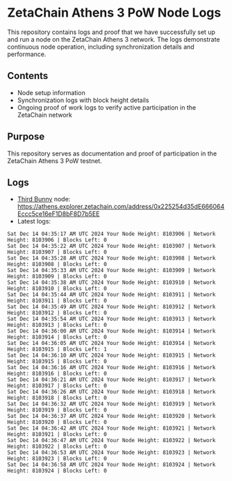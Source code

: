 # ZetaChain Athens 3 PoW Node Logs
This repository contains logs and proof that we have successfully set up and run a node on the ZetaChain Athens 3 network. The logs demonstrate continuous node operation, including synchronization details and performance.

## Contents
- Node setup information
- Synchronization logs with block height details
- Ongoing proof of work logs to verify active participation in the ZetaChain network

## Purpose
This repository serves as documentation and proof of participation in the ZetaChain Athens 3 PoW testnet.

## Logs

- [Third Bunny](https://thirdbunny.xyz/) node: https://athens.explorer.zetachain.com/address/0x225254d35dE666064Eccc5ce16eF1D8bF8D7b5EE
- Latest logs:
```
Sat Dec 14 04:35:17 AM UTC 2024 Your Node Height: 8103906 | Network Height: 8103906 | Blocks Left: 0
Sat Dec 14 04:35:22 AM UTC 2024 Your Node Height: 8103907 | Network Height: 8103907 | Blocks Left: 0
Sat Dec 14 04:35:28 AM UTC 2024 Your Node Height: 8103908 | Network Height: 8103908 | Blocks Left: 0
Sat Dec 14 04:35:33 AM UTC 2024 Your Node Height: 8103909 | Network Height: 8103909 | Blocks Left: 0
Sat Dec 14 04:35:38 AM UTC 2024 Your Node Height: 8103910 | Network Height: 8103910 | Blocks Left: 0
Sat Dec 14 04:35:44 AM UTC 2024 Your Node Height: 8103911 | Network Height: 8103911 | Blocks Left: 0
Sat Dec 14 04:35:49 AM UTC 2024 Your Node Height: 8103912 | Network Height: 8103912 | Blocks Left: 0
Sat Dec 14 04:35:54 AM UTC 2024 Your Node Height: 8103913 | Network Height: 8103913 | Blocks Left: 0
Sat Dec 14 04:36:00 AM UTC 2024 Your Node Height: 8103914 | Network Height: 8103914 | Blocks Left: 0
Sat Dec 14 04:36:05 AM UTC 2024 Your Node Height: 8103914 | Network Height: 8103915 | Blocks Left: 1
Sat Dec 14 04:36:10 AM UTC 2024 Your Node Height: 8103915 | Network Height: 8103915 | Blocks Left: 0
Sat Dec 14 04:36:16 AM UTC 2024 Your Node Height: 8103916 | Network Height: 8103916 | Blocks Left: 0
Sat Dec 14 04:36:21 AM UTC 2024 Your Node Height: 8103917 | Network Height: 8103917 | Blocks Left: 0
Sat Dec 14 04:36:26 AM UTC 2024 Your Node Height: 8103918 | Network Height: 8103918 | Blocks Left: 0
Sat Dec 14 04:36:32 AM UTC 2024 Your Node Height: 8103919 | Network Height: 8103919 | Blocks Left: 0
Sat Dec 14 04:36:37 AM UTC 2024 Your Node Height: 8103920 | Network Height: 8103920 | Blocks Left: 0
Sat Dec 14 04:36:42 AM UTC 2024 Your Node Height: 8103921 | Network Height: 8103921 | Blocks Left: 0
Sat Dec 14 04:36:47 AM UTC 2024 Your Node Height: 8103922 | Network Height: 8103922 | Blocks Left: 0
Sat Dec 14 04:36:53 AM UTC 2024 Your Node Height: 8103923 | Network Height: 8103923 | Blocks Left: 0
Sat Dec 14 04:36:58 AM UTC 2024 Your Node Height: 8103924 | Network Height: 8103924 | Blocks Left: 0
```
